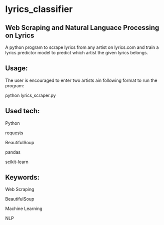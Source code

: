 # lyrics_classifier

## Web Scraping and Natural Languace Processing on Lyrics

A python program to scrape lyrics from any artist on lyrics.com and train a lyrics predictor model to predict which artist the given lyrics belongs.

## Usage: 
The user is encouraged to enter two artists ain following format to run the program:

python lyrics_scraper.py <artist1> <artist2>

## Used tech:

Python
  
requests
  
BeautifulSoup
  
pandas
  
scikit-learn
  
  
## Keywords:

Web Scraping
  
BeautifulSoup
  
Machine Learning
  
NLP
